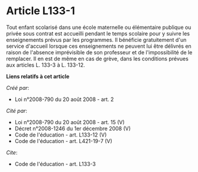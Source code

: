 # Article L133-1

Tout enfant scolarisé dans une école maternelle ou élémentaire publique ou privée sous contrat est accueilli pendant le temps
scolaire pour y suivre les enseignements prévus par les programmes. Il bénéficie gratuitement d'un service d'accueil lorsque
ces enseignements ne peuvent lui être délivrés en raison de l'absence imprévisible de son professeur et de l'impossibilité de
le remplacer. Il en est de même en cas de grève, dans les conditions prévues aux articles L. 133-3 à L. 133-12.

**Liens relatifs à cet article**

_Créé par_:

  - Loi n°2008-790 du 20 août 2008 - art. 2

_Cité par_:

  - Loi n°2008-790 du 20 août 2008 - art. 15 (V)
  - Décret n°2008-1246 du 1er décembre 2008 (V)
  - Code de l'éducation - art. L133-12 (V)
  - Code de l'éducation - art. L421-19-7 (V)

_Cite_:

  - Code de l'éducation - art. L133-3
